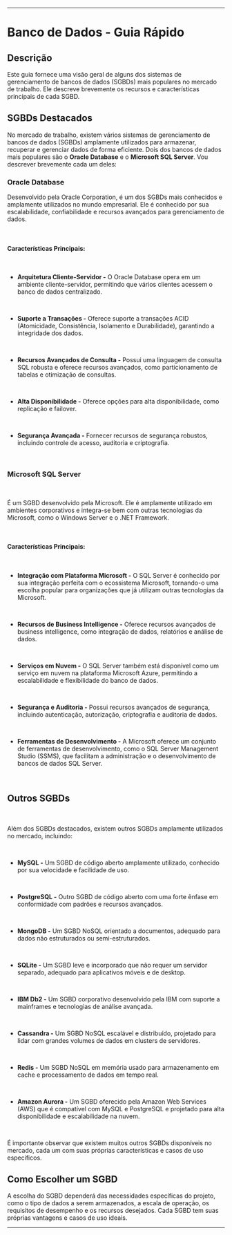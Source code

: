 
---

# Banco de Dados - Guia Rápido

## Descrição

Este guia fornece uma visão geral de alguns dos sistemas de gerenciamento de bancos de dados (SGBDs) mais populares no mercado de trabalho. Ele descreve brevemente os recursos e características principais de cada SGBD.

## SGBDs Destacados

No mercado de trabalho, existem vários sistemas de gerenciamento de bancos de dados (SGBDs) amplamente utilizados para armazenar, recuperar e gerenciar dados de forma eficiente. Dois dos bancos de dados mais populares são o **Oracle Database** e o **Microsoft SQL Server**. Vou descrever brevemente cada um deles: 

### Oracle Database

Desenvolvido pela Oracle Corporation, é um dos SGBDs mais conhecidos e amplamente utilizados no mundo empresarial. Ele é conhecido por sua escalabilidade, confiabilidade e recursos avançados para gerenciamento de dados.

<br>

#### Características Principais:

<br>


- **Arquitetura Cliente-Servidor -** O Oracle Database opera em um ambiente cliente-servidor, permitindo que vários clientes acessem o banco de dados centralizado. 

<br>

- **Suporte a Transações -** Oferece suporte a transações ACID (Atomicidade, Consistência, Isolamento e Durabilidade), garantindo a integridade dos dados.

<br>

- **Recursos Avançados de Consulta -** Possui uma linguagem de consulta SQL robusta e oferece recursos avançados, como particionamento de tabelas e otimização de consultas. 

<br>

- **Alta Disponibilidade -** Oferece opções para alta disponibilidade, como replicação e failover. 

<br>

- **Segurança Avançada -** Fornecer recursos de segurança robustos, incluindo controle de acesso, auditoria e criptografia. 

<br>

### Microsoft SQL Server

<br>

É um SGBD desenvolvido pela Microsoft. Ele é amplamente utilizado em ambientes corporativos e integra-se bem com outras tecnologias da Microsoft, como o Windows Server e o .NET Framework. 

<br>

#### Características Principais:

<br>

- **Integração com Plataforma Microsoft -** O SQL Server é conhecido por sua integração perfeita com o ecossistema Microsoft, tornando-o uma escolha popular para organizações que já utilizam outras tecnologias da Microsoft. 

<br>

- **Recursos de Business Intelligence -** Oferece recursos avançados de business intelligence, como integração de dados, relatórios e análise de dados. 

<br>

- **Serviços em Nuvem -** O SQL Server também está disponível como um serviço em nuvem na plataforma Microsoft Azure, permitindo a escalabilidade e flexibilidade do banco de dados. 

<br>
    
- **Segurança e Auditoria -** Possui recursos avançados de segurança, incluindo autenticação, autorização, criptografia e auditoria de dados. 

<br>

- **Ferramentas de Desenvolvimento -** A Microsoft oferece um conjunto de ferramentas de desenvolvimento, como o SQL Server Management Studio (SSMS), que facilitam a administração e o desenvolvimento de bancos de dados SQL Server. 

<br>

## Outros SGBDs

<br>

Além dos SGBDs destacados, existem outros SGBDs amplamente utilizados no mercado, incluindo:

<br>

- **MySQL -** Um SGBD de código aberto amplamente utilizado, conhecido por sua velocidade e facilidade de uso. 

<br> 

- **PostgreSQL -** Outro SGBD de código aberto com uma forte ênfase em conformidade com padrões e recursos avançados. 

<br>  

- **MongoDB -** Um SGBD NoSQL orientado a documentos, adequado para dados não estruturados ou semi-estruturados. 

<br>

- **SQLite -** Um SGBD leve e incorporado que não requer um servidor separado, adequado para aplicativos móveis e de desktop. 

<br>

- **IBM Db2 -** Um SGBD corporativo desenvolvido pela IBM com suporte a mainframes e tecnologias de análise avançada. 

<br>

- **Cassandra -** Um SGBD NoSQL escalável e distribuído, projetado para lidar com grandes volumes de dados em clusters de servidores. 

<br>  

- **Redis -** Um SGBD NoSQL em memória usado para armazenamento em cache e processamento de dados em tempo real. 

<br>  

- **Amazon Aurora -** Um SGBD oferecido pela Amazon Web Services (AWS) que é compatível com MySQL e PostgreSQL e projetado para alta disponibilidade e escalabilidade na nuvem. 

<br>

É importante observar que existem muitos outros SGBDs disponíveis no mercado, cada um com suas próprias características e casos de uso específicos.

## Como Escolher um SGBD

A escolha do SGBD dependerá das necessidades específicas do projeto, como o tipo de dados a serem armazenados, a escala de operação, os requisitos de desempenho e os recursos desejados. Cada SGBD tem suas próprias vantagens e casos de uso ideais.

---